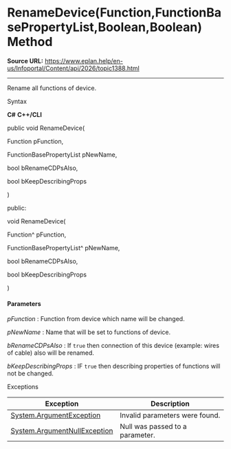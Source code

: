 # RenameDevice(Function,FunctionBasePropertyList,Boolean,Boolean) Method

**Source URL:** https://www.eplan.help/en-us/Infoportal/Content/api/2026/topic1388.html

---

Rename all functions of device.

Syntax

**C#**
**C++/CLI**


public void RenameDevice( 

   Function pFunction,

   FunctionBasePropertyList pNewName,

   bool bRenameCDPsAlso,

   bool bKeepDescribingProps

)

public:

void RenameDevice( 

   Function^ pFunction,

   FunctionBasePropertyList^ pNewName,

   bool bRenameCDPsAlso,

   bool bKeepDescribingProps

)


#### Parameters

*pFunction*
:   Function from device which name will be changed.

*pNewName*
:   Name that will be set to functions of device.

*bRenameCDPsAlso*
:   If `true` then connection of this device (example: wires of cable) also will be renamed.

*bKeepDescribingProps*
:   IF `true` then describing properties of functions will not be changed.

Exceptions

| Exception | Description |
| --- | --- |
| [System.ArgumentException](#) | Invalid parameters were found. |
| [System.ArgumentNullException](#) | Null was passed to a parameter. |
